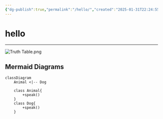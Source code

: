 ```yaml
---
{"dg-publish":true,"permalink":"/hello/","created":"2025-01-31T22:24:55.224+02:00","updated":"2025-01-31T23:40:45.169+02:00"}
---
```


# hello
---

![Truth Table.png](/img/user/assets/img/Truth%20Table.png)

## Mermaid Diagrams

```mermaid
classDiagram
    Animal <|-- Dog

    class Animal{
        +speak()
    }
    class Dog{
        +speak()
    }
```
